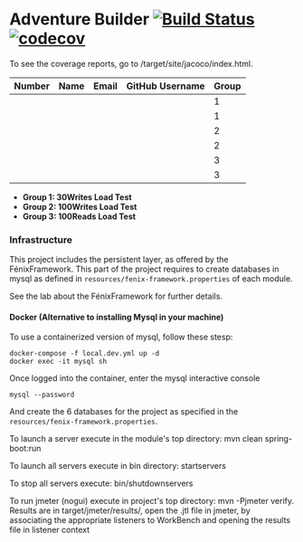 # Adventure Builder [![Build Status](https://travis-ci.com/tecnico-softeng/es18al_15-project.svg?token=5FaChxQjpMkkzdVVADUP&branch=develop)](https://travis-ci.com/tecnico-softeng/es18al_15-project) [![codecov](https://codecov.io/gh/tecnico-softeng/es18al_15-project/branch/develop/graph/badge.svg?token=7RY2x2UONX)](https://codecov.io/gh/tecnico-softeng/es18al_15-project)

To see the coverage reports, go to <module name>/target/site/jacoco/index.html.


|   Number   |          Name           |            Email        |   GitHub Username  | Group |
| ---------- | ----------------------- | ----------------------- | -------------------| ----- |
|            |                         |                         |                    |   1   |
|            |                         |                         |                    |   1   |
|            |                         |                         |                    |   2   |
|            |                         |                         |                    |   2   |
|            |                         |                         |                    |   3   |
|            |                         |                         |                    |   3   |

- **Group 1: 30Writes Load Test**
- **Group 2: 100Writes Load Test**
- **Group 3: 100Reads Load Test**

### Infrastructure

This project includes the persistent layer, as offered by the FénixFramework.
This part of the project requires to create databases in mysql as defined in `resources/fenix-framework.properties` of each module.

See the lab about the FénixFramework for further details.

#### Docker (Alternative to installing Mysql in your machine)

To use a containerized version of mysql, follow these stesp:

```
docker-compose -f local.dev.yml up -d
docker exec -it mysql sh
```

Once logged into the container, enter the mysql interactive console

```
mysql --password
```

And create the 6 databases for the project as specified in
the `resources/fenix-framework.properties`.

To launch a server execute in the module's top directory: mvn clean spring-boot:run

To launch all servers execute in bin directory: startservers

To stop all servers execute: bin/shutdownservers

To run jmeter (nogui) execute in project's top directory: mvn -Pjmeter verify. Results are in target/jmeter/results/, open the .jtl file in jmeter, by associating the appropriate listeners to WorkBench and opening the results file in listener context

